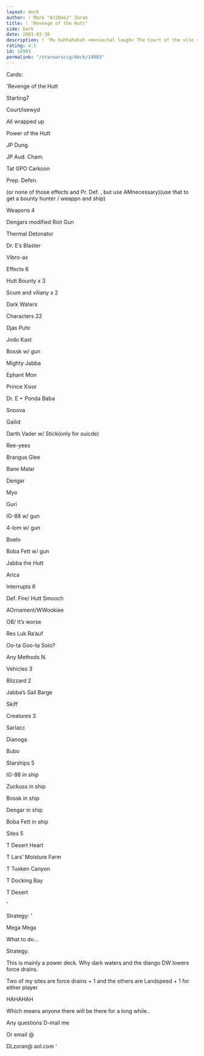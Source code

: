 ```yaml
---
layout: deck
author: ! Mark "Ar2Dee2" Zoran
title: ! "Revenge of the Hutt"
side: Dark
date: 2001-03-30
description: ! "Mu hahhahahah <meniachal laugh> The Court of the vile slug"
rating: 4.5
id: 14903
permalink: "/starwarsccg/deck/14903"
---
```

Cards: 

'Revenge of the Hutt


Starting7

Court/isewyd

All wrapped up

Power of the Hutt

JP Dung.

JP Aud. Cham.

Tat GPO Carkoon

Prep. Defen.


(or none of those effects and Pr. Def. , but use AMnecessary)(use that to get a bounty hunter / weappn and ship)


Weapons 4

Dengars modified Riot Gun

Thermal Detonator

Dr. E’s Blaster

Vibro-ax


Effects 6

Hutt Bounty x 3

Scum and viliany x 2

Dark Waters


Characters 22

Djas Puhr

Jodo Kast

Bossk w/ gun

Mighty Jabba

Ephant Mon

Prince Xixor

Dr. E + Ponda Baba

Snoova

Gailid

Darth Vader w/ Stick(only for suicde)

Ree-yees

Brangus Glee

Bane Malar

Dengar

Myo

Guri

IG-88 w/ gun

4-lom w/ gun

Boelo

Boba Fett w/ gun

Jabba the Hutt

Arica


Interrupts 6

Def. Fire/ Hutt Smooch

AOrnament/WWookiee

OB/ It’s worse

Res Luk Ra’auf

Oo-ta Goo-ta Solo?

Any Methods N.


Vehicles 3

Blizzard 2

Jabba’s Sail Barge

Skiff


Creatures 3

Sarlacc

Dianoga

Bubo


Starships 5

IG-88 in ship

Zuckuss in ship

Bossk in ship

Dengar in ship

Boba Fett in ship 


Sites 5

T Desert Heart

T Lars’ Moisture Farm

T Tusken Canyon

T Docking Bay

T Desert

'

Strategy: '

 
Mega Mega 


What to do...

Strategy.

This is mainly a power deck. Why dark waters and the diango DW lowers force drains.

Two of my sites are force drains + 1 and the others are Landspeed + 1 for either player 


HAHAHAH <meniachal laugh> 


Which means anyone there will be there for a long while..

Any questions D-mail me

Or email @ 

DLzoran@ aol.com '
